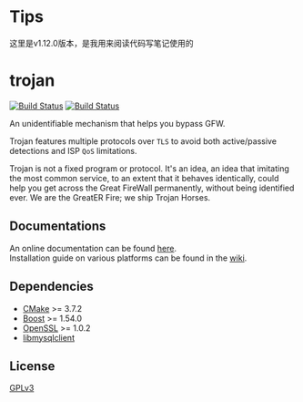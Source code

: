 # Tips

这里是v1.12.0版本，是我用来阅读代码写笔记使用的



# trojan

[![Build Status](https://travis-ci.org/trojan-gfw/trojan.svg?branch=master)](https://travis-ci.org/trojan-gfw/trojan) [![Build Status](https://ci.appveyor.com/api/projects/status/e0ulqwb44i7j5gkl/branch/master?svg=true)](https://ci.appveyor.com/project/GreaterFire/trojan/branch/master)

An unidentifiable mechanism that helps you bypass GFW.

Trojan features multiple protocols over `TLS` to avoid both active/passive detections and ISP `QoS` limitations.

Trojan is not a fixed program or protocol. It's an idea, an idea that imitating the most common service, to an extent that it behaves identically, could help you get across the Great FireWall permanently, without being identified ever. We are the GreatER Fire; we ship Trojan Horses.

## Documentations

An online documentation can be found [here](https://trojan-gfw.github.io/trojan/).  
Installation guide on various platforms can be found in the [wiki](https://github.com/trojan-gfw/trojan/wiki/Binary-&-Package-Distributions).

## Dependencies

- [CMake](https://cmake.org/) >= 3.7.2
- [Boost](http://www.boost.org/) >= 1.54.0
- [OpenSSL](https://www.openssl.org/) >= 1.0.2
- [libmysqlclient](https://dev.mysql.com/downloads/connector/c/)

## License

[GPLv3](LICENSE)
